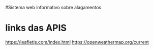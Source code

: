 #Sistema web informativo sobre alagamentos
# links das APIS
https://leafletjs.com/index.html
https://openweathermap.org/current
